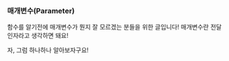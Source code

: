 ### 매개변수(Parameter)

함수를 알기전에 매개변수가 뭔지 잘 모르겠는 분들을 위한 글입니다! 
매개변수란 전달인자라고 생각하면 돼요!

자, 그럼 하나하나 알아보자구요!





